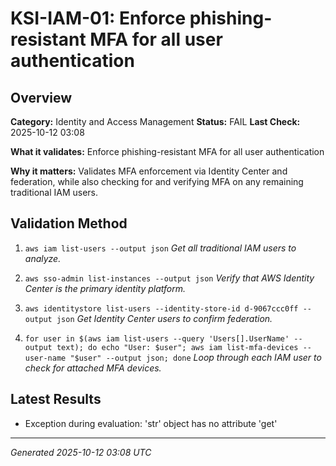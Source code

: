 # KSI-IAM-01: Enforce phishing-resistant MFA for all user authentication

## Overview

**Category:** Identity and Access Management
**Status:** FAIL
**Last Check:** 2025-10-12 03:08

**What it validates:** Enforce phishing-resistant MFA for all user authentication

**Why it matters:** Validates MFA enforcement via Identity Center and federation, while also checking for and verifying MFA on any remaining traditional IAM users.

## Validation Method

1. `aws iam list-users --output json`
   *Get all traditional IAM users to analyze.*

2. `aws sso-admin list-instances --output json`
   *Verify that AWS Identity Center is the primary identity platform.*

3. `aws identitystore list-users --identity-store-id d-9067ccc0ff --output json`
   *Get Identity Center users to confirm federation.*

4. `for user in $(aws iam list-users --query 'Users[].UserName' --output text); do echo "User: $user"; aws iam list-mfa-devices --user-name "$user" --output json; done`
   *Loop through each IAM user to check for attached MFA devices.*

## Latest Results

- Exception during evaluation: 'str' object has no attribute 'get'

---
*Generated 2025-10-12 03:08 UTC*